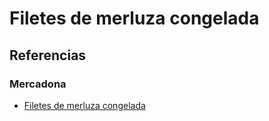 # Filetes de merluza congelada

## Referencias

### Mercadona 

* [Filetes de merluza congelada](https://tienda.mercadona.es/product/62128/filetes-merluza-cabo-sin-piel-mascato-ultracongelados-paquete)